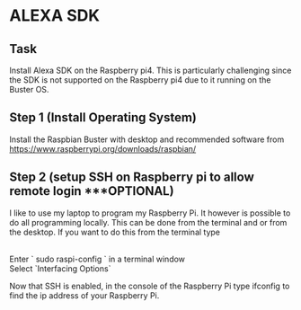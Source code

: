 # ALEXA SDK #

## Task
Install Alexa SDK on the Raspberry pi4.  This is particularly challenging since the 
SDK is not supported on the Raspberry pi4 due to it running on the Buster OS.

## Step 1 (Install Operating System)
Install the Raspbian Buster with desktop and recommended software from 
https://www.raspberrypi.org/downloads/raspbian/

## Step 2 (setup SSH on Raspberry pi to allow remote login ***OPTIONAL)
I like to use my laptop to program my Raspberry Pi.  It however is possible to 
do all programming locally.  This can be done from the terminal and or from the desktop.  If you want to do this from the terminal type

<br />
Enter
`
sudo raspi-config
`
in a terminal window
<br />
Select `Interfacing Options`

Now that SSH is enabled, in the console of the Raspberry Pi type ifconfig to find the ip address of your Raspberry Pi.


